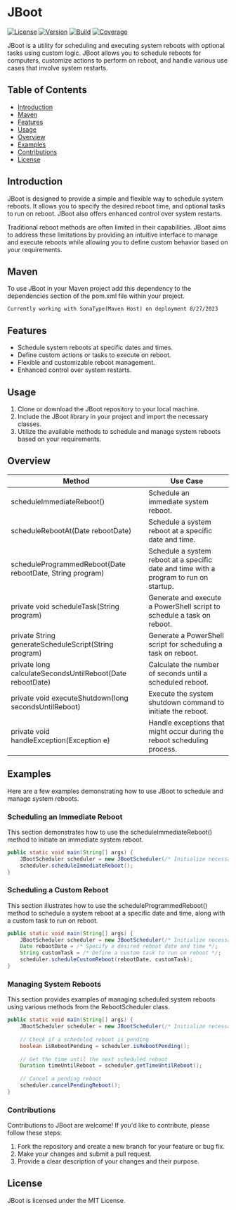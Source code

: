 # JBoot
[![License](https://img.shields.io/badge/license-MIT-blue.svg)](LICENSE)
[![Version](https://img.shields.io/badge/version-1.0.0-brightgreen.svg)]()
[![Build](https://img.shields.io/badge/build-passing-brightgreen.svg)]()
[![Coverage](https://img.shields.io/badge/coverage-90%25-green.svg)]()

JBoot is a utility for scheduling and executing system reboots with optional tasks using custom logic. JBoot allows you to schedule reboots for computers, customize actions to perform on reboot, and handle various use cases that involve system restarts.
## Table of Contents
- [Introduction](#introduction)
- [Maven](#maven)
- [Features](#features)
- [Usage](#usage)
- [Overview](#overview)
- [Examples](#examples)
- [Contributions](#contributions)
- [License](#license)
## Introduction
JBoot is designed to provide a simple and flexible way to schedule system reboots. It allows you to specify the desired reboot time, and optional tasks to run on reboot. JBoot also offers enhanced control over system restarts.

Traditional reboot methods are often limited in their capabilities. JBoot aims to address these limitations by providing an intuitive interface to manage and execute reboots while allowing you to define custom behavior based on your requirements.

## Maven

To use JBoot in your Maven project add this dependency to the dependencies section of the pom.xml file within your project.
```mvn 
Currently working with SonaType(Maven Host) on deployment 8/27/2023
```

## Features
- Schedule system reboots at specific dates and times.
- Define custom actions or tasks to execute on reboot.
- Flexible and customizable reboot management.
- Enhanced control over system restarts.
## Usage
1. Clone or download the JBoot repository to your local machine.
2. Include the JBoot library in your project and import the necessary classes.
3. Utilize the available methods to schedule and manage system reboots based on your requirements.
## Overview

|Method|Use Case  |
|--|--|
| scheduleImmediateReboot() | Schedule an immediate system reboot. |
| scheduleRebootAt(Date rebootDate) | Schedule a system reboot at a specific date and time. |
| scheduleProgrammedReboot(Date rebootDate, String program) | Schedule a system reboot at a specific date and time with a program to run on startup. |
| private void scheduleTask(String program) | Generate and execute a PowerShell script to schedule a task on reboot. |
| private String generateScheduleScript(String program) | Generate a PowerShell script for scheduling a task on reboot. |
| private long calculateSecondsUntilReboot(Date rebootDate) | Calculate the number of seconds until a scheduled reboot. |
| private void executeShutdown(long secondsUntilReboot) | Execute the system shutdown command to initiate the reboot. |
| private void handleException(Exception e) | Handle exceptions that might occur during the reboot scheduling process. |

## Examples
Here are a few examples demonstrating how to use JBoot to schedule and manage system reboots.

### Scheduling an Immediate Reboot
This section demonstrates how to use the scheduleImmediateReboot() method to initiate an immediate system reboot.
```java
public static void main(String[] args) {
    JBootScheduler scheduler = new JBootScheduler(/* Initialize necessary dependencies */);
    scheduler.scheduleImmediateReboot();
}
```

### Scheduling a Custom Reboot
This section illustrates how to use the scheduleProgrammedReboot() method to schedule a system reboot at a specific date and time, along with a custom task to run on reboot.
```java
public static void main(String[] args) {
    JBootScheduler scheduler = new JBootScheduler(/* Initialize necessary dependencies */);
    Date rebootDate = /* Specify a desired reboot date and time */;
    String customTask = /* Define a custom task to run on reboot */;
    scheduler.scheduleCustomReboot(rebootDate, customTask);
}
```
### Managing System Reboots
This section provides examples of managing scheduled system reboots using various methods from the RebootScheduler class.
```java
public static void main(String[] args) {
    JBootScheduler scheduler = new JBootScheduler(/* Initialize necessary dependencies */);
    
    // Check if a scheduled reboot is pending
    boolean isRebootPending = scheduler.isRebootPending();
    
    // Get the time until the next scheduled reboot
    Duration timeUntilReboot = scheduler.getTimeUntilReboot();
    
    // Cancel a pending reboot
    scheduler.cancelPendingReboot();
}
```
### Contributions
Contributions to JBoot are welcome! If you'd like to contribute, please follow these steps:

1. Fork the repository and create a new branch for your feature or bug fix.
2. Make your changes and submit a pull request.
3. Provide a clear description of your changes and their purpose.

## License
JBoot is licensed under the MIT License.
